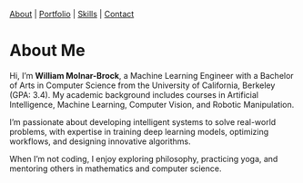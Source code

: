 [About](../index.md) | [Portfolio](../portfolio.md) | [Skills](../skills.md) | [Contact](../contact.md)

# About Me

Hi, I’m **William Molnar-Brock**, a Machine Learning Engineer with a Bachelor of Arts in Computer Science from the University of California, Berkeley (GPA: 3.4). My academic background includes courses in Artificial Intelligence, Machine Learning, Computer Vision, and Robotic Manipulation.

I’m passionate about developing intelligent systems to solve real-world problems, with expertise in training deep learning models, optimizing workflows, and designing innovative algorithms.

When I’m not coding, I enjoy exploring philosophy, practicing yoga, and mentoring others in mathematics and computer science.
